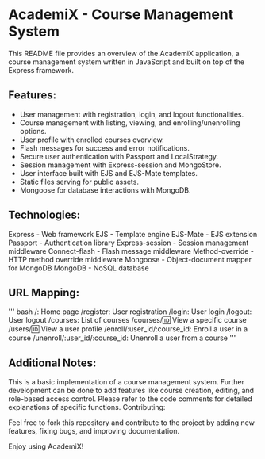 # AcademiX - Course Management System
This README file provides an overview of the AcademiX application, a course management system written in JavaScript and built on top of the Express framework.

## Features:

- User management with registration, login, and logout functionalities.
- Course management with listing, viewing, and enrolling/unenrolling options.
- User profile with enrolled courses overview.
- Flash messages for success and error notifications.
- Secure user authentication with Passport and LocalStrategy.
- Session management with Express-session and MongoStore.
- User interface built with EJS and EJS-Mate templates.
- Static files serving for public assets.
- Mongoose for database interactions with MongoDB.

## Technologies:
Express - Web framework
EJS - Template engine
EJS-Mate - EJS extension
Passport - Authentication library
Express-session - Session management middleware
Connect-flash - Flash message middleware
Method-override - HTTP method override middleware
Mongoose - Object-document mapper for MongoDB
MongoDB - NoSQL database

## URL Mapping:

''' bash
/: Home page
/register: User registration
/login: User login
/logout: User logout
/courses: List of courses
/courses/:id: View a specific course
/users/:id: View a user profile
/enroll/:user_id/:course_id: Enroll a user in a course
/unenroll/:user_id/:course_id: Unenroll a user from a course
'''

## Additional Notes:

This is a basic implementation of a course management system.
Further development can be done to add features like course creation, editing, and role-based access control.
Please refer to the code comments for detailed explanations of specific functions.
Contributing:

Feel free to fork this repository and contribute to the project by adding new features, fixing bugs, and improving documentation.

Enjoy using AcademiX!